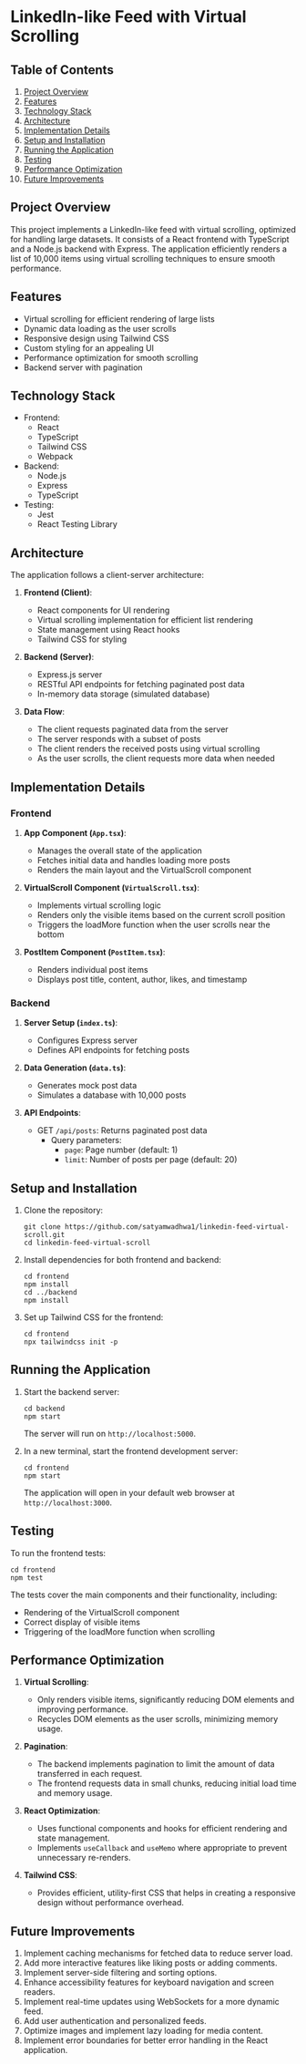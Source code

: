# LinkedIn-like Feed with Virtual Scrolling

## Table of Contents
1. [Project Overview](#project-overview)
2. [Features](#features)
3. [Technology Stack](#technology-stack)
4. [Architecture](#architecture)
5. [Implementation Details](#implementation-details)
6. [Setup and Installation](#setup-and-installation)
7. [Running the Application](#running-the-application)
8. [Testing](#testing)
9. [Performance Optimization](#performance-optimization)
10. [Future Improvements](#future-improvements)

## Project Overview

This project implements a LinkedIn-like feed with virtual scrolling, optimized for handling large datasets. It consists of a React frontend with TypeScript and a Node.js backend with Express. The application efficiently renders a list of 10,000 items using virtual scrolling techniques to ensure smooth performance.

## Features

- Virtual scrolling for efficient rendering of large lists
- Dynamic data loading as the user scrolls
- Responsive design using Tailwind CSS
- Custom styling for an appealing UI
- Performance optimization for smooth scrolling
- Backend server with pagination

## Technology Stack

- Frontend:
  - React
  - TypeScript
  - Tailwind CSS
  - Webpack
- Backend:
  - Node.js
  - Express
  - TypeScript
- Testing:
  - Jest
  - React Testing Library

## Architecture

The application follows a client-server architecture:

1. **Frontend (Client)**:
   - React components for UI rendering
   - Virtual scrolling implementation for efficient list rendering
   - State management using React hooks
   - Tailwind CSS for styling

2. **Backend (Server)**:
   - Express.js server
   - RESTful API endpoints for fetching paginated post data
   - In-memory data storage (simulated database)

3. **Data Flow**:
   - The client requests paginated data from the server
   - The server responds with a subset of posts
   - The client renders the received posts using virtual scrolling
   - As the user scrolls, the client requests more data when needed

## Implementation Details

### Frontend

1. **App Component (`App.tsx`)**:
   - Manages the overall state of the application
   - Fetches initial data and handles loading more posts
   - Renders the main layout and the VirtualScroll component

2. **VirtualScroll Component (`VirtualScroll.tsx`)**:
   - Implements virtual scrolling logic
   - Renders only the visible items based on the current scroll position
   - Triggers the loadMore function when the user scrolls near the bottom

3. **PostItem Component (`PostItem.tsx`)**:
   - Renders individual post items
   - Displays post title, content, author, likes, and timestamp

### Backend

1. **Server Setup (`index.ts`)**:
   - Configures Express server
   - Defines API endpoints for fetching posts

2. **Data Generation (`data.ts`)**:
   - Generates mock post data
   - Simulates a database with 10,000 posts

3. **API Endpoints**:
   - GET `/api/posts`: Returns paginated post data
     - Query parameters:
       - `page`: Page number (default: 1)
       - `limit`: Number of posts per page (default: 20)

## Setup and Installation

1. Clone the repository:
   ```
   git clone https://github.com/satyamwadhwa1/linkedin-feed-virtual-scroll.git
   cd linkedin-feed-virtual-scroll
   ```

2. Install dependencies for both frontend and backend:
   ```
   cd frontend
   npm install
   cd ../backend
   npm install
   ```

3. Set up Tailwind CSS for the frontend:
   ```
   cd frontend
   npx tailwindcss init -p
   ```

## Running the Application

1. Start the backend server:
   ```
   cd backend
   npm start
   ```
   The server will run on `http://localhost:5000`.

2. In a new terminal, start the frontend development server:
   ```
   cd frontend
   npm start
   ```
   The application will open in your default web browser at `http://localhost:3000`.

## Testing

To run the frontend tests:
```
cd frontend
npm test
```

The tests cover the main components and their functionality, including:
- Rendering of the VirtualScroll component
- Correct display of visible items
- Triggering of the loadMore function when scrolling

## Performance Optimization

1. **Virtual Scrolling**: 
   - Only renders visible items, significantly reducing DOM elements and improving performance.
   - Recycles DOM elements as the user scrolls, minimizing memory usage.

2. **Pagination**: 
   - The backend implements pagination to limit the amount of data transferred in each request.
   - The frontend requests data in small chunks, reducing initial load time and memory usage.

3. **React Optimization**: 
   - Uses functional components and hooks for efficient rendering and state management.
   - Implements `useCallback` and `useMemo` where appropriate to prevent unnecessary re-renders.

4. **Tailwind CSS**: 
   - Provides efficient, utility-first CSS that helps in creating a responsive design without performance overhead.

## Future Improvements

1. Implement caching mechanisms for fetched data to reduce server load.
2. Add more interactive features like liking posts or adding comments.
3. Implement server-side filtering and sorting options.
4. Enhance accessibility features for keyboard navigation and screen readers.
5. Implement real-time updates using WebSockets for a more dynamic feed.
6. Add user authentication and personalized feeds.
7. Optimize images and implement lazy loading for media content.
8. Implement error boundaries for better error handling in the React application.

